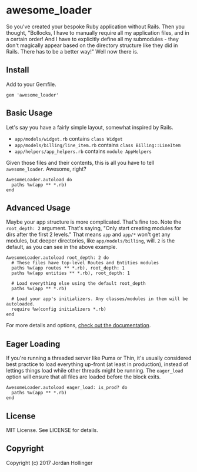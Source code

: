 # awesome_loader

So you've created your bespoke Ruby application without Rails. Then you thought, "Bollocks, I have to manually require all my application files, and in a certain order! And I have to explicitly define all my submodules - they don't magically appear based on the directory structure like they did in Rails. There has to be a better way!" Well now there is.

## Install

Add to your Gemfile.

    gem 'awesome_loader'

## Basic Usage

Let's say you have a fairly simple layout, somewhat inspired by Rails.

* `app/models/widget.rb` contains `class Widget`
* `app/models/billing/line_item.rb` contains `class Billing::LineItem`
* `app/helpers/app_helpers.rb` contains `module AppHelpers`

Given those files and their contents, this is all you have to tell `awesome_loader`. Awesome, right?

    AwesomeLoader.autoload do
      paths %w(app ** *.rb)
    end

## Advanced Usage

Maybe your app structure is more complicated. That's fine too. Note the `root_depth: 2` argument. That's saying, "Only start creating modules for dirs after the first 2 levels." That means `app` and `app/*` won't get any modules, but deeper directories, like `app/models/billing`, will. `2` is the default, as you can see in the above example.

    AwesomeLoader.autoload root_depth: 2 do
      # These files have top-level Routes and Entities modules
      paths %w(app routes ** *.rb), root_depth: 1
      paths %w(app entities ** *.rb), root_depth: 1

      # Load everything else using the default root_depth
      paths %w(app ** *.rb)

      # Load your app's initializers. Any classes/modules in them will be autoloaded.
      require %w(config initializers *.rb)
    end

For more details and options, [check out the documentation](http://www.rubydoc.info/gems/awesome_loader/1.1.0).

## Eager Loading

If you're running a threaded server like Puma or Thin, it's usually considered best practice to load everything up-front (at least in production), instead of lettings things load while other threads might be running. The `eager_load` option will ensure that all files are loaded before the block exits.

    AwesomeLoader.autoload eager_load: is_prod? do
      paths %w(app ** *.rb)
    end

## License

MIT License. See LICENSE for details.

## Copyright

Copyright (c) 2017 Jordan Hollinger
